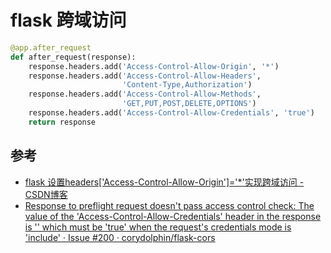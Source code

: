 # flask 跨域访问

```python
@app.after_request
def after_request(response):
    response.headers.add('Access-Control-Allow-Origin', '*')
    response.headers.add('Access-Control-Allow-Headers',
                         'Content-Type,Authorization')
    response.headers.add('Access-Control-Allow-Methods',
                         'GET,PUT,POST,DELETE,OPTIONS')
    response.headers.add('Access-Control-Allow-Credentials', 'true')
    return response

```

## 参考
* [flask 设置headers['Access-Control-Allow-Origin']='*'实现跨域访问 - CSDN博客](https://blog.csdn.net/lovebyz/article/details/52584551)
* [Response to preflight request doesn't pass access control check: The value of the 'Access-Control-Allow-Credentials' header in the response is '' which must be 'true' when the request's credentials mode is 'include' · Issue #200 · corydolphin/flask-cors](https://github.com/corydolphin/flask-cors/issues/200#issuecomment-291010497)